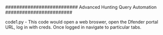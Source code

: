 ########################## Advanced Hunting Query Automation ########################

code1.py - This code would open a web broswer, open the Dfender portal URL, log in with creds.
            Once logged in navigate to particular tabs. 
